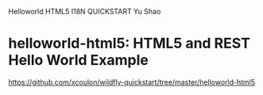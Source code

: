 Helloworld HTML5 I18N QUICKSTART
Yu Shao



helloworld-html5: HTML5 and REST Hello World Example
===================
https://github.com/xcoulon/wildfly-quickstart/tree/master/helloworld-html5

